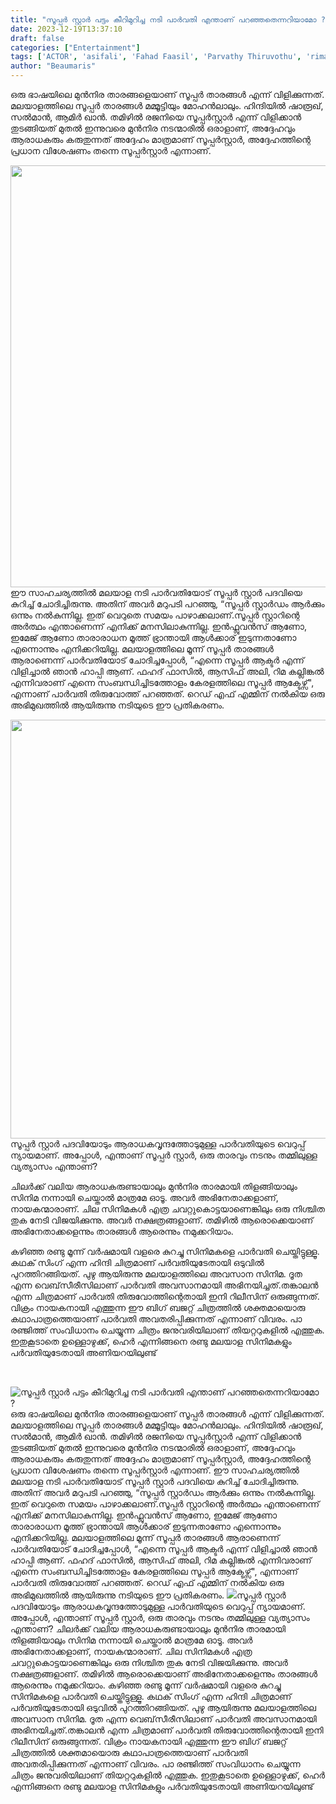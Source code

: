 ```yaml
---
title: "സൂപ്പർ സ്റ്റാർ പട്ടം കീറിമുറിച്ച നടി പാർവതി എന്താണ് പറഞ്ഞതെന്നറിയാമോ ?"
date: 2023-12-19T13:37:10
draft: false
categories: ["Entertainment"]
tags: ['ACTOR', 'asifali', 'Fahad Faasil', 'Parvathy Thiruvothu', 'rima kalingal']
author: "Beaumaris"
---
```


ഒരു ഭാഷയിലെ മുൻനിര താരങ്ങളെയാണ് സൂപ്പർ താരങ്ങൾ എന്ന് വിളിക്കുന്നത്. മലയാളത്തിലെ സൂപ്പർ താരങ്ങൾ മമ്മൂട്ടിയും മോഹൻലാലും. ഹിന്ദിയിൽ ഷാരൂഖ്, സൽമാൻ, ആമിർ ഖാൻ. തമിഴിൽ രജനിയെ സൂപ്പർസ്റ്റാർ എന്ന് വിളിക്കാൻ തുടങ്ങിയത് മുതൽ ഇന്നുവരെ മുൻനിര നടന്മാരിൽ ഒരാളാണ്, അദ്ദേഹവും ആരാധകരും കരുതുന്നത് അദ്ദേഹം മാത്രമാണ് സൂപ്പർസ്റ്റാർ, അദ്ദേഹത്തിന്റെ പ്രധാന വിശേഷണം തന്നെ സൂപ്പർസ്റ്റാർ എന്നാണ്.

<img class="size-full wp-image-434756 aligncenter" src="https://cdn.boolokam.com/articles/2023/12/cccccaca.jpg" alt="" width="1200" height="675" />ഈ സാഹചര്യത്തിൽ മലയാള നടി പാർവതിയോട് സൂപ്പർ സ്റ്റാർ പദവിയെ കുറിച്ച് ചോദിച്ചിരുന്നു. അതിന് അവർ മറുപടി പറഞ്ഞു, “സൂപ്പർ സ്റ്റാർഡം ആർക്കും ഒന്നും നൽകുന്നില്ല. ഇത് വെറുതെ സമയം പാഴാക്കലാണ്.സൂപ്പർ സ്റ്റാറിന്റെ അർത്ഥം എന്താണെന്ന് എനിക്ക് മനസിലാകുന്നില്ല. ഇൻഫ്ലുവൻസ് ആണോ, ഇമേജ് ആണോ താരാരാധന മൂത്ത് ഭ്രാന്തായി ആൾക്കാര് ഇടുന്നതാണോ എന്നൊന്നും എനിക്കറിയില്ല.
മലയാളത്തിലെ മൂന്ന് സൂപ്പർ താരങ്ങൾ ആരാണെന്ന് പാർവതിയോട് ചോദിച്ചപ്പോൾ, “എന്നെ സൂപ്പർ ആക്ടർ എന്ന് വിളിച്ചാൽ ഞാൻ ഹാപ്പി ആണ്. ഫഹദ് ഫാസിൽ, ആസിഫ് അലി, റിമ കല്ലിങ്കൽ എന്നിവരാണ് എന്നെ സംബന്ധിച്ചിടത്തോളം കേരളത്തിലെ സൂപ്പർ ആക്ടേഴ്സ്", എന്നാണ് പാർവതി തിരുവോത്ത് പറഞ്ഞത്. റെഡ് എഫ് എമ്മിന് നൽകിയ ഒരു അഭിമുഖത്തിൽ ആയിരുന്നു നടിയുടെ ഈ പ്രതികരണം.

<img class="alignnone size-full wp-image-434757" src="https://cdn.boolokam.com/articles/2023/12/gegeggg.jpg" alt="" width="1200" height="670" />സൂപ്പർ സ്റ്റാർ പദവിയോടും ആരാധകവൃന്ദത്തോടുമുള്ള പാർവതിയുടെ വെറുപ്പ് ന്യായമാണ്. അപ്പോൾ, എന്താണ് സൂപ്പർ സ്റ്റാർ, ഒരു താരവും നടനും തമ്മിലുള്ള വ്യത്യാസം എന്താണ്?

ചിലർക്ക് വലിയ ആരാധകരുണ്ടായാലും മുൻനിര താരമായി തിളങ്ങിയാലും സിനിമ നന്നായി ചെയ്താൽ മാത്രമേ ഓടൂ. അവർ അഭിനേതാക്കളാണ്, നായകന്മാരാണ്. ചില സിനിമകൾ എത്ര ചവറ്റുകൊട്ടയാണെങ്കിലും ഒരു നിശ്ചിത തുക നേടി വിജയിക്കുന്നു. അവർ നക്ഷത്രങ്ങളാണ്. തമിഴിൽ ആരൊക്കെയാണ് അഭിനേതാക്കളെന്നും താരങ്ങൾ ആരെന്നും നമുക്കറിയാം.

കഴിഞ്ഞ രണ്ടു മൂന്ന് വർഷമായി വളരെ കുറച്ചു സിനിമകളെ പാർവതി ചെയ്തിട്ടുള്ളൂ. കഥക് സിംഗ് എന്ന ഹിന്ദി ചിത്രമാണ് പർവതിയുടേതായി ഒടുവിൽ പുറത്തിറങ്ങിയത്. പുഴു ആയിരുന്നു മലയാളത്തിലെ അവസാന സിനിമ. ദൂത എന്ന വെബ്‌സീരീസിലാണ് പാർവതി അവസാനമായി അഭിനയിച്ചത്.തങ്കാലൻ എന്ന ചിത്രമാണ് പാർവതി തിരുവോത്തിന്റെതായി ഇനി റിലീസിന് ഒരുങ്ങുന്നത്. വിക്രം നായകനായി എത്തുന്ന ഈ ബി​ഗ് ബജറ്റ് ചിത്രത്തിൽ ശക്തമായൊരു കഥാപാത്രത്തെയാണ് പാർവതി അവതരിപ്പിക്കുന്നത് എന്നാണ് വിവരം. പാ രഞ്ജിത്ത് സംവിധാനം ചെയ്യുന്ന ചിത്രം ജനുവരിയിലാണ് തിയറ്ററുകളിൽ എത്തുക. ഇതുകൂടാതെ ഉള്ളൊഴുക്ക്, ഹെർ എന്നിങ്ങനെ രണ്ടു മലയാള സിനിമകളും പർവതിയുടേതായി അണിയറയിലുണ്ട്

&nbsp;


![സൂപ്പർ സ്റ്റാർ പട്ടം കീറിമുറിച്ച നടി പാർവതി എന്താണ് പറഞ്ഞതെന്നറിയാമോ ?](https://cdn.boolokam.com/articles/2023/12/cccccaca.jpg)ഒരു ഭാഷയിലെ മുൻനിര താരങ്ങളെയാണ് സൂപ്പർ താരങ്ങൾ എന്ന് വിളിക്കുന്നത്. മലയാളത്തിലെ സൂപ്പർ താരങ്ങൾ മമ്മൂട്ടിയും മോഹൻലാലും. ഹിന്ദിയിൽ ഷാരൂഖ്, സൽമാൻ, ആമിർ ഖാൻ. തമിഴിൽ രജനിയെ സൂപ്പർസ്റ്റാർ എന്ന് വിളിക്കാൻ തുടങ്ങിയത് മുതൽ ഇന്നുവരെ മുൻനിര നടന്മാരിൽ ഒരാളാണ്, അദ്ദേഹവും ആരാധകരും കരുതുന്നത് അദ്ദേഹം മാത്രമാണ് സൂപ്പർസ്റ്റാർ, അദ്ദേഹത്തിന്റെ പ്രധാന വിശേഷണം തന്നെ സൂപ്പർസ്റ്റാർ എന്നാണ്. ഈ സാഹചര്യത്തിൽ മലയാള നടി പാർവതിയോട് സൂപ്പർ സ്റ്റാർ പദവിയെ കുറിച്ച് ചോദിച്ചിരുന്നു. അതിന് അവർ മറുപടി പറഞ്ഞു, “സൂപ്പർ സ്റ്റാർഡം ആർക്കും ഒന്നും നൽകുന്നില്ല. ഇത് വെറുതെ സമയം പാഴാക്കലാണ്.സൂപ്പർ സ്റ്റാറിന്റെ അർത്ഥം എന്താണെന്ന് എനിക്ക് മനസിലാകുന്നില്ല. ഇൻഫ്ലുവൻസ് ആണോ, ഇമേജ് ആണോ താരാരാധന മൂത്ത് ഭ്രാന്തായി ആൾക്കാര് ഇടുന്നതാണോ എന്നൊന്നും എനിക്കറിയില്ല. മലയാളത്തിലെ മൂന്ന് സൂപ്പർ താരങ്ങൾ ആരാണെന്ന് പാർവതിയോട് ചോദിച്ചപ്പോൾ, “എന്നെ സൂപ്പർ ആക്ടർ എന്ന് വിളിച്ചാൽ ഞാൻ ഹാപ്പി ആണ്. ഫഹദ് ഫാസിൽ, ആസിഫ് അലി, റിമ കല്ലിങ്കൽ എന്നിവരാണ് എന്നെ സംബന്ധിച്ചിടത്തോളം കേരളത്തിലെ സൂപ്പർ ആക്ടേഴ്സ്", എന്നാണ് പാർവതി തിരുവോത്ത് പറഞ്ഞത്. റെഡ് എഫ് എമ്മിന് നൽകിയ ഒരു അഭിമുഖത്തിൽ ആയിരുന്നു നടിയുടെ ഈ പ്രതികരണം. ![](https://cdn.boolokam.com/articles/2023/12/gegeggg.jpg)സൂപ്പർ സ്റ്റാർ പദവിയോടും ആരാധകവൃന്ദത്തോടുമുള്ള പാർവതിയുടെ വെറുപ്പ് ന്യായമാണ്. അപ്പോൾ, എന്താണ് സൂപ്പർ സ്റ്റാർ, ഒരു താരവും നടനും തമ്മിലുള്ള വ്യത്യാസം എന്താണ്? ചിലർക്ക് വലിയ ആരാധകരുണ്ടായാലും മുൻനിര താരമായി തിളങ്ങിയാലും സിനിമ നന്നായി ചെയ്താൽ മാത്രമേ ഓടൂ. അവർ അഭിനേതാക്കളാണ്, നായകന്മാരാണ്. ചില സിനിമകൾ എത്ര ചവറ്റുകൊട്ടയാണെങ്കിലും ഒരു നിശ്ചിത തുക നേടി വിജയിക്കുന്നു. അവർ നക്ഷത്രങ്ങളാണ്. തമിഴിൽ ആരൊക്കെയാണ് അഭിനേതാക്കളെന്നും താരങ്ങൾ ആരെന്നും നമുക്കറിയാം. കഴിഞ്ഞ രണ്ടു മൂന്ന് വർഷമായി വളരെ കുറച്ചു സിനിമകളെ പാർവതി ചെയ്തിട്ടുള്ളൂ. കഥക് സിംഗ് എന്ന ഹിന്ദി ചിത്രമാണ് പർവതിയുടേതായി ഒടുവിൽ പുറത്തിറങ്ങിയത്. പുഴു ആയിരുന്നു മലയാളത്തിലെ അവസാന സിനിമ. ദൂത എന്ന വെബ്‌സീരീസിലാണ് പാർവതി അവസാനമായി അഭിനയിച്ചത്.തങ്കാലൻ എന്ന ചിത്രമാണ് പാർവതി തിരുവോത്തിന്റെതായി ഇനി റിലീസിന് ഒരുങ്ങുന്നത്. വിക്രം നായകനായി എത്തുന്ന ഈ ബി​ഗ് ബജറ്റ് ചിത്രത്തിൽ ശക്തമായൊരു കഥാപാത്രത്തെയാണ് പാർവതി അവതരിപ്പിക്കുന്നത് എന്നാണ് വിവരം. പാ രഞ്ജിത്ത് സംവിധാനം ചെയ്യുന്ന ചിത്രം ജനുവരിയിലാണ് തിയറ്ററുകളിൽ എത്തുക. ഇതുകൂടാതെ ഉള്ളൊഴുക്ക്, ഹെർ എന്നിങ്ങനെ രണ്ടു മലയാള സിനിമകളും പർവതിയുടേതായി അണിയറയിലുണ്ട് 
